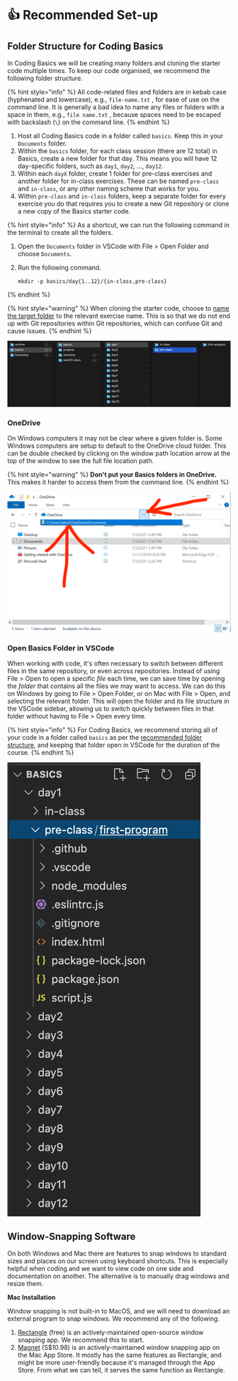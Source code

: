 # 👍 Recommended Set-up

## Folder Structure for Coding Basics

In Coding Basics we will be creating many folders and cloning the starter code multiple times. To keep our code organised, we recommend the following folder structure.

{% hint style="info" %}
All code-related files and folders are in kebab case (hyphenated and lowercase), e.g., `file-name.txt` ,  for ease of use on the command line. It is generally a bad idea to name any files or folders with a space in them, e.g., `file name.txt` , because spaces need to be escaped with backslash (`\`) on the command line.
{% endhint %}

1. Host all Coding Basics code in a folder called `basics`. Keep this in your `Documents` folder.
2. Within the `basics` folder, for each class session (there are 12 total) in Basics, create a new folder for that day. This means you will have 12 day-specific folders, such as `day1`, `day2`, ..., `day12`.
3. Within each `dayX` folder, create 1 folder for pre-class exercises and another folder for in-class exercises. These can be named  `pre-class` and `in-class`, or any other naming scheme that works for you.
4. Within `pre-class` and `in-class` folders, keep a separate folder for every exercise you do that requires you to create a new Git repository or clone a new copy of the Basics starter code.

{% hint style="info" %}
As a shortcut, we can run the following command in the terminal to create all the folders.

1. Open the `Documents` folder in VSCode with File > Open Folder and choose `Documents`.
2.  Run the following command.

    ```
    mkdir -p basics/day{1..12}/{in-class,pre-class}
    ```
{% endhint %}

{% hint style="warning" %}
When cloning the starter code, choose to [name the target folder](../../8-github/4.1-intro-to-github.md#git-clone) to the relevant exercise name. This is so that we do not end up with Git repositories within Git repositories, which can confuse Git and cause issues.
{% endhint %}

![Sample basics folder in Finder on MacOS](../../.gitbook/assets/jie-ping-20210302-15.50.36.png)

### OneDrive

On Windows computers it may not be clear where a given folder is. Some Windows computers are setup to default to the OneDrive cloud folder. This can be double checked by clicking on the window path location arrow at the top of the window to see the full file location path.

{% hint style="warning" %}
**Don't put your Basics folders in OneDrive.** This makes it harder to access them from the command line.
{% endhint %}

![How to see the full file path of a folder in Windows.](../../.gitbook/assets/onedrive.png)

### Open Basics Folder in VSCode

When working with code, it's often necessary to switch between different files in the same repository, or even across repositories. Instead of using File > Open to open a specific _file_ each time, we can save time by opening the _folder_ that contains all the files we may want to access. We can do this on Windows by going to File > Open Folder, or on Mac with File > Open, and selecting the relevant folder. This will open the folder and its file structure in the VSCode sidebar, allowing us to switch quickly between files in that folder without having to File > Open every time.

{% hint style="info" %}
For Coding Basics, we recommend storing all of your code in a folder called `basics` as per the [recommended folder structure](https://basics.rocketacademy.co/course-logistics/required-hardware-and-software/required-software-2#suggested-folder-structure-for-coding-basics), and keeping that folder open in VSCode for the duration of the course.
{% endhint %}

![Sample basics folder in VSCode](../../.gitbook/assets/jie-ping-20210302-15.52.14.png)

## Window-Snapping Software

On both Windows and Mac there are features to snap windows to standard sizes and places on our screen using keyboard shortcuts. This is especially helpful when coding and we want to view code on one side and documentation on another. The alternative is to manually drag windows and resize them.

**Mac Installation**

Window snapping is not built-in to MacOS, and we will need to download an external program to snap windows. We recommend any of the following.

1. [Rectangle](https://rectangleapp.com) (free) is an actively-maintained open-source window snapping app. We recommend this to start.
2. [Magnet](https://magnet.crowdcafe.com) (S$10.98) is an actively-maintained window snapping app on the Mac App Store. It mostly has the same features as Rectangle, and might be more user-friendly because it's managed through the App Store. From what we can tell, it serves the same function as Rectangle.

